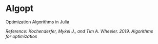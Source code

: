 # Algopt

Optimization Algorithms in Julia

_Reference: Kochenderfer, Mykel J., and Tim A. Wheeler. 2019. Algorithms for optimization_
